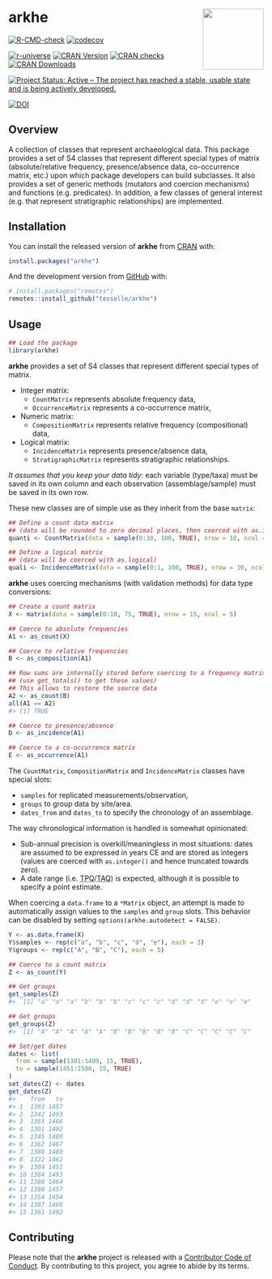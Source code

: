 
<!-- README.md is generated from README.Rmd. Please edit that file -->

# arkhe <img width=120px src="man/figures/logo.png" align="right" />

<!-- badges: start -->

[![R-CMD-check](https://github.com/tesselle/arkhe/workflows/R-CMD-check/badge.svg)](https://github.com/tesselle/arkhe/actions)
[![codecov](https://codecov.io/gh/tesselle/arkhe/branch/master/graph/badge.svg)](https://codecov.io/gh/tesselle/arkhe)

[![r-universe](https://tesselle.r-universe.dev/badges/arkhe)](https://tesselle.r-universe.dev)
[![CRAN
Version](http://www.r-pkg.org/badges/version/arkhe)](https://cran.r-project.org/package=arkhe)
[![CRAN
checks](https://cranchecks.info/badges/worst/arkhe)](https://cran.r-project.org/web/checks/check_results_arkhe.html)
[![CRAN
Downloads](http://cranlogs.r-pkg.org/badges/arkhe)](https://cran.r-project.org/package=arkhe)

[![Project Status: Active – The project has reached a stable, usable
state and is being actively
developed.](https://www.repostatus.org/badges/latest/active.svg)](https://www.repostatus.org/#active)

[![DOI](https://zenodo.org/badge/DOI/10.5281/zenodo.3526659.svg)](https://doi.org/10.5281/zenodo.3526659)
<!-- badges: end -->

## Overview

A collection of classes that represent archaeological data. This package
provides a set of S4 classes that represent different special types of
matrix (absolute/relative frequency, presence/absence data,
co-occurrence matrix, etc.) upon which package developers can build
subclasses. It also provides a set of generic methods (mutators and
coercion mechanisms) and functions (e.g. predicates). In addition, a few
classes of general interest (e.g. that represent stratigraphic
relationships) are implemented.

## Installation

You can install the released version of **arkhe** from
[CRAN](https://CRAN.R-project.org) with:

``` r
install.packages("arkhe")
```

And the development version from [GitHub](https://github.com/) with:

``` r
# install.packages("remotes")
remotes::install_github("tesselle/arkhe")
```

## Usage

``` r
## Load the package
library(arkhe)
```

**arkhe** provides a set of S4 classes that represent different special
types of matrix.

-   Integer matrix:
    -   `CountMatrix` represents absolute frequency data,
    -   `OccurrenceMatrix` represents a co-occurrence matrix,
-   Numeric matrix:
    -   `CompositionMatrix` represents relative frequency
        (compositional) data,
-   Logical matrix:
    -   `IncidenceMatrix` represents presence/absence data,
    -   `StratigraphicMatrix` represents stratigraphic relationships.

*It assumes that you keep your data tidy*: each variable (type/taxa)
must be saved in its own column and each observation (assemblage/sample)
must be saved in its own row.

These new classes are of simple use as they inherit from the base
`matrix`:

``` r
## Define a count data matrix
## (data will be rounded to zero decimal places, then coerced with as.integer)
quanti <- CountMatrix(data = sample(0:10, 100, TRUE), nrow = 10, ncol = 10)

## Define a logical matrix
## (data will be coerced with as.logical)
quali <- IncidenceMatrix(data = sample(0:1, 100, TRUE), nrow = 10, ncol = 10)
```

**arkhe** uses coercing mechanisms (with validation methods) for data
type conversions:

``` r
## Create a count matrix
X <- matrix(data = sample(0:10, 75, TRUE), nrow = 15, ncol = 5)

## Coerce to absolute frequencies
A1 <- as_count(X)

## Coerce to relative frequencies
B <- as_composition(A1)

## Row sums are internally stored before coercing to a frequency matrix
## (use get_totals() to get these values)
## This allows to restore the source data
A2 <- as_count(B)
all(A1 == A2)
#> [1] TRUE

## Coerce to presence/absence
D <- as_incidence(A1)

## Coerce to a co-occurrence matrix
E <- as_occurrence(A1)
```

The `CountMatrix`, `CompositionMatrix` and `IncidenceMatrix` classes
have special slots:

-   `samples` for replicated measurements/observation,
-   `groups` to group data by site/area.
-   `dates_from` and `dates_to` to specify the chronology of an
    assemblage.

The way chronological information is handled is somewhat opinionated:

-   Sub-annual precision is overkill/meaningless in most situations:
    dates are assumed to be expressed in years CE and are stored as
    integers (values are coerced with `as.integer()` and hence truncated
    towards zero).
-   A date range
    (i.e. <abbr title="terminus post quem">TPQ</abbr>/<abbr title="terminus ante quem">TAQ</abbr>)
    is expected, although it is possible to specify a point estimate.

When coercing a `data.frame` to a `*Matrix` object, an attempt is made
to automatically assign values to the `samples` and `group` slots. This
behavior can be disabled by setting `options(arkhe.autodetect = FALSE)`.

``` r
Y <- as.data.frame(X)
Y$samples <- rep(c("a", "b", "c", "d", "e"), each = 3)
Y$groups <- rep(c("A", "B", "C"), each = 5)

## Coerce to a count matrix
Z <- as_count(Y)

## Get groups
get_samples(Z)
#>  [1] "a" "a" "a" "b" "b" "b" "c" "c" "c" "d" "d" "d" "e" "e" "e"

## Get groups
get_groups(Z)
#>  [1] "A" "A" "A" "A" "A" "B" "B" "B" "B" "B" "C" "C" "C" "C" "C"

## Set/get dates
dates <- list(
  from = sample(1301:1400, 15, TRUE),
  to = sample(1451:1500, 15, TRUE)
)
set_dates(Z) <- dates
get_dates(Z)
#>    from   to
#> 1  1393 1457
#> 2  1342 1493
#> 3  1365 1466
#> 4  1301 1492
#> 5  1345 1480
#> 6  1362 1467
#> 7  1380 1480
#> 8  1322 1462
#> 9  1304 1451
#> 10 1384 1493
#> 11 1388 1464
#> 12 1380 1457
#> 13 1354 1454
#> 14 1387 1466
#> 15 1361 1492
```

## Contributing

Please note that the **arkhe** project is released with a [Contributor
Code of Conduct](https://www.tesselle.org/conduct.html). By contributing
to this project, you agree to abide by its terms.
